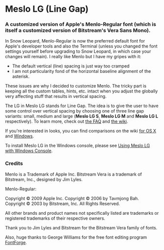 # Meslo LG (Line Gap)

### A customized version of Apple's Menlo-Regular font (which is itself a customized version of Bitstream's Vera Sans Mono).

In Snow Leopard, Menlo-Regular is now the preferred default font
for Apple's developer tools and also the Terminal (unless you changed
the font settings yourself before upgrading to Snow Leopard, in
which case your changes will remain). I really like Menlo but I
have my gripes with it:

* The default vertical (line) spacing is just way too cramped
* I am not particularity fond of the horizontal baseline alignment of the asterisk.

These issues are why I decided to customize Menlo. The tricky part
is keeping all the custom tables, hints, etc. intact when you adjust
the globally very affecting stuff that results in vertical spacing.

The LG in Meslo LG stands for Line Gap. The idea is to give the
user to have some control over vertical spacing by choosing one of
three line gap variants: small, medium and large (**Meslo LG S**,
**Meslo LG M** and **Meslo LG L** respectively). To learn more, 
check out [the FAQ](http://github.com/andreberg/Meslo-Font/wiki/Frequently-Answered-Questions) and [the wiki](http://github.com/andreberg/Meslo-Font/wiki).

If you're interested in looks, you can find comparisons on the wiki [for OS X](http://github.com/andreberg/Meslo-Font/wiki/Menlo-Meslo-LG-Compared-%28Mac-OS-X%29) and [Windows](http://github.com/andreberg/Meslo-Font/wiki/Meslo-LG-Examples-%28Windows%29).

To install Meslo LG in the Windows console, please see [Using Meslo LG with Windows Console](http://github.com/andreberg/Meslo-Font/wiki/Using-Meslo-LG-with-the-Windows-Console).

### Credits

Menlo is a Trademark of Apple Inc. 
Bitstream Vera is a trademark of Bitstream, Inc., designed by Jim Lyles.

Menlo-Regular:

Copyright © 2009 Apple Inc. 
Copyright © 2006 by Tavmjong Bah. 
Copyright © 2003 by Bitstream, Inc. All Rights Reserved.

All other brands and product names not specifically listed are trademarks or 
registered trademarks of their respective owners.

Thank you to Jim Lyles and Bitstream for the Bitstream Vera family
of fonts.

Also, huge thanks to George Williams for the free font editing
program [FontForge](http://fontforge.org).
